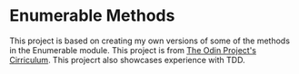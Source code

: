 # Enumerable Methods
This project is based on creating my own versions of some of the methods in the Enumerable module. This project is from [The Odin Project's Cirriculum](http://www.theodinproject.com/courses/ruby-programming/lessons/advanced-building-blocks?ref=lnav). This projecrt also showcases experience with TDD.